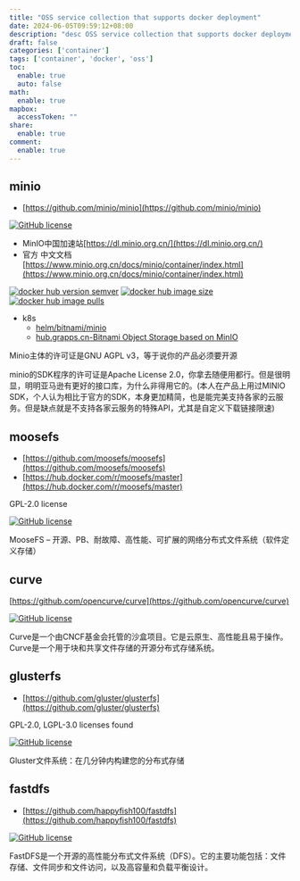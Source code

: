 ```yaml
---
title: "OSS service collection that supports docker deployment"
date: 2024-06-05T09:59:12+08:00
description: "desc OSS service collection that supports docker deployment"
draft: false
categories: ['container']
tags: ['container', 'docker', 'oss']
toc:
  enable: true
  auto: false
math:
  enable: true
mapbox:
  accessToken: ""
share:
  enable: true
comment:
  enable: true
---
```


## minio

- [https://github.com/minio/minio](https://github.com/minio/minio)

[![GitHub license](https://img.shields.io/github/license/minio/minio)](https://github.com/minio/minio)

- MinIO中国加速站[https://dl.minio.org.cn/](https://dl.minio.org.cn/)
- 官方 中文文档 [https://www.minio.org.cn/docs/minio/container/index.html](https://www.minio.org.cn/docs/minio/container/index.html)

[![docker hub version semver](https://img.shields.io/docker/v/minio/minio?sort=semver)](https://hub.docker.com/r/minio/minio/tags?page=1&ordering=last_updated)
[![docker hub image size](https://img.shields.io/docker/image-size/minio/minio)](https://hub.docker.com/r/minio/minio)
[![docker hub image pulls](https://img.shields.io/docker/pulls/minio/minio)](https://hub.docker.com/r/minio/minio/tags?page=1&ordering=last_updated)

- k8s
	- [helm/bitnami/minio](https://artifacthub.io/packages/helm/bitnami/minio)
	- [hub.grapps.cn-Bitnami Object Storage based on MinIO](https://hub.grapps.cn/marketplace/apps/877)

Minio主体的许可证是GNU AGPL v3，等于说你的产品必须要开源

minio的SDK程序的许可证是Apache License 2.0，你拿去随便用都行。但是很明显，明明亚马逊有更好的接口库，为什么非得用它的。(本人在产品上用过MINIO SDK，个人认为相比于官方的SDK，本身更加精简，也是能完美支持各家的云服务。但是缺点就是不支持各家云服务的特殊API，尤其是自定义下载链接限速)

## moosefs

- [https://github.com/moosefs/moosefs](https://github.com/moosefs/moosefs)
- [https://hub.docker.com/r/moosefs/master](https://hub.docker.com/r/moosefs/master)

GPL-2.0 license

[![GitHub license](https://img.shields.io/github/license/moosefs/moosefs)](https://github.com/moosefs/moosefs)

MooseFS – 开源、PB、耐故障、高性能、可扩展的网络分布式文件系统（软件定义存储）

## curve

[https://github.com/opencurve/curve](https://github.com/opencurve/curve)

[![GitHub license](https://img.shields.io/github/license/opencurve/curve)](https://github.com/opencurve/curve)

Curve是一个由CNCF基金会托管的沙盒项目。它是云原生、高性能且易于操作。Curve是一个用于块和共享文件存储的开源分布式存储系统。

## glusterfs

- [https://github.com/gluster/glusterfs](https://github.com/gluster/glusterfs)

GPL-2.0, LGPL-3.0 licenses found

[![GitHub license](https://img.shields.io/github/license/gluster/gogfapi)](https://github.com/gluster/gogfapi)

Gluster文件系统：在几分钟内构建您的分布式存储

## fastdfs

- [https://github.com/happyfish100/fastdfs](https://github.com/happyfish100/fastdfs)

[![GitHub license](https://img.shields.io/github/license/happyfish100/fastdfs)](https://github.com/happyfish100/fastdfs)

FastDFS是一个开源的高性能分布式文件系统（DFS）。它的主要功能包括：文件存储、文件同步和文件访问，以及高容量和负载平衡设计。

